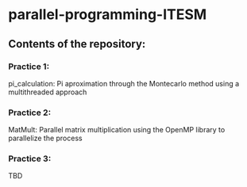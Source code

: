 # parallel-programming-ITESM

## Contents of the repository:
### Practice 1:
pi_calculation: Pi aproximation through the Montecarlo method using a multithreaded approach
### Practice 2:
MatMult: Parallel matrix multiplication using the OpenMP library to parallelize the process
### Practice 3:
TBD
